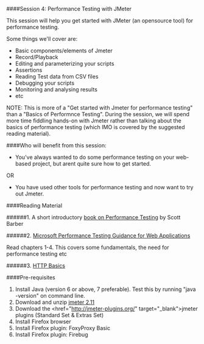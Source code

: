 ####Session 4: Performance Testing with JMeter

This session will help you get started with JMeter (an opensource tool) for performance testing.

Some things we'll cover are:
- Basic components/elements of Jmeter
- Record/Playback
- Editing and parameterizing your scripts
- Assertions
- Reading Test data from CSV files 
- Debugging your scripts
- Monitoring and analysing results
- etc

NOTE: This is more of a "Get started with Jmeter for performance testing" than a "Basics of Performnce Testing". During the session, we will spend more time fiddling hands-on with Jmeter rather than talking about the basics of performance testing (which IMO is covered by the suggested reading material).

####Who will benefit from this session:

- You've always wanted to do some performance testing on your web-based project, but arent quite sure how to get started.

OR

- You have used other tools for performance testing and now want to try out Jmeter.


####Reading Material

######1. A short introductory <a href="http://www.myndit.com.au/documents/336Testing4Dummies.pdf" target="_blank">book on Performance Testing</a> by Scott Barber

######2. <a href="http://msdn.microsoft.com/en-us/library/bb924375.aspx" target="_blank">Microsoft Performance Testing Guidance for Web Applications</a>

Read chapters 1-4. This covers some fundamentals, the need for performance testing etc 

######3. <a href="http://code.tutsplus.com/tutorials/http-the-protocol-every-web-developer-must-know-part-1--net-31177" target="_blank">HTTP Basics</a>


####Pre-requisites

1. Install Java (version 6 or above, 7 preferable). Test this by running "java -version" on command line.
2. Download and unzip <a href="http://jmeter.apache.org/" target="_blank">jmeter 2.11</a>
3. Download the <href="http://jmeter-plugins.org/" target="_blank">jmeter plugins</a> (Standard Set & Extras Set)
4. Install Firefox browser
5. Install Firefox plugin: FoxyProxy Basic
6. Install Firefox plugin: Firebug